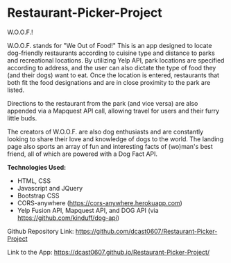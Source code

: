 # Restaurant-Picker-Project

W.O.O.F.!

W.O.O.F. stands for "We Out of Food!" This is an app designed to locate dog-friendly restaurants according to cuisine type and distance to parks and recreational locations. By utilizing Yelp API, park locations are specified according to address, and the user can also dictate the type of food they (and their dogs) want to eat. Once the location is entered, restaurants that both fit the food designations and are in close proximity to the park are listed.

Directions to the restaurant from the park (and vice versa) are also appended via a Mapquest API call, allowing travel for users and their furry little buds.

The creators of W.O.O.F. are also dog enthusiasts and are constantly looking to share their love and knowledge of dogs to the world. The landing page also sports an array of fun and interesting facts of (wo)man's best friend, all of which are powered with a Dog Fact API.

**Technologies Used:**

- HTML, CSS
- Javascript and JQuery
- Bootstrap CSS
- CORS-anywhere (https://cors-anywhere.herokuapp.com)
- Yelp Fusion API, Mapquest API, and DOG API (via https://github.com/kinduff/dog-api)

Github Repository Link: https://github.com/dcast0607/Restaurant-Picker-Project

Link to the App: https://dcast0607.github.io/Restaurant-Picker-Project/
